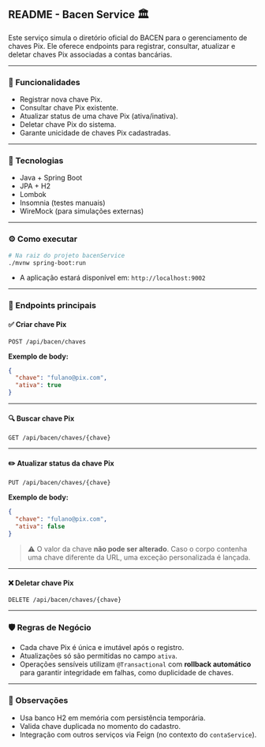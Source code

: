 ## README - Bacen Service 🏛️

Este serviço simula o diretório oficial do BACEN para o gerenciamento de chaves Pix. Ele oferece endpoints para registrar, consultar, atualizar e deletar chaves Pix associadas a contas bancárias.

---

### 📌 Funcionalidades

* Registrar nova chave Pix.
* Consultar chave Pix existente.
* Atualizar status de uma chave Pix (ativa/inativa).
* Deletar chave Pix do sistema.
* Garante unicidade de chaves Pix cadastradas.

---

### 🚀 Tecnologias

* Java + Spring Boot
* JPA + H2
* Lombok
* Insomnia (testes manuais)
* WireMock (para simulações externas)

---

### ⚙️ Como executar

```bash
# Na raiz do projeto bacenService
./mvnw spring-boot:run
```

* A aplicação estará disponível em: `http://localhost:9002`

---

### 🔐 Endpoints principais

#### ✅ Criar chave Pix

```http
POST /api/bacen/chaves
```

**Exemplo de body:**

```json
{
  "chave": "fulano@pix.com",
  "ativa": true
}
```

---

#### 🔍 Buscar chave Pix

```http
GET /api/bacen/chaves/{chave}
```

---

#### ✏️ Atualizar status da chave Pix

```http
PUT /api/bacen/chaves/{chave}
```

**Exemplo de body:**

```json
{
  "chave": "fulano@pix.com",
  "ativa": false
}
```

> ⚠️ O valor da chave **não pode ser alterado**. Caso o corpo contenha uma chave diferente da URL, uma exceção personalizada é lançada.

---

#### ❌ Deletar chave Pix

```http
DELETE /api/bacen/chaves/{chave}
```

---

### 🛡️ Regras de Negócio

* Cada chave Pix é única e imutável após o registro.
* Atualizações só são permitidas no campo `ativa`.
* Operações sensíveis utilizam `@Transactional` com **rollback automático** para garantir integridade em falhas, como duplicidade de chaves.

---

### 📀 Observações

* Usa banco H2 em memória com persistência temporária.
* Valida chave duplicada no momento do cadastro.
* Integração com outros serviços via Feign (no contexto do `contaService`).
